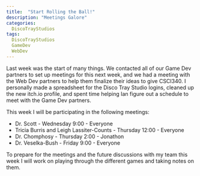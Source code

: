 ```yaml
---
title:  "Start Rolling the Ball!"
description: "Meetings Galore"
categories:
  DiscoTrayStudios
tags:
  DiscoTrayStudios
  GameDev
  WebDev
---
```

Last week was the start of many things. We contacted all of our Game Dev partners
to set up meetings for this next week, and we had a meeting with the
Web Dev partners to help them finalize their ideas to give CSCI340.
I personally made a spreadsheet for the Disco Tray Studio logins,
cleaned up the new itch.io profile, and spent time helping Ian figure
out a schedule to meet with the Game Dev partners.

This week I will be participating in the following meetings:
* Dr. Scott - Wednesday 9:00 - Everyone
* Tricia Burris and Leigh Lassiter-Counts - Thursday 12:00 - Everyone
* Dr. Chomphosy - Thursday 2:00 - Jonathon
* Dr. Veselka-Bush - Friday 9:00 - Everyone

To prepare for the meetings and the future discussions with my team this week
I will work on playing through the different games and taking notes on them.

